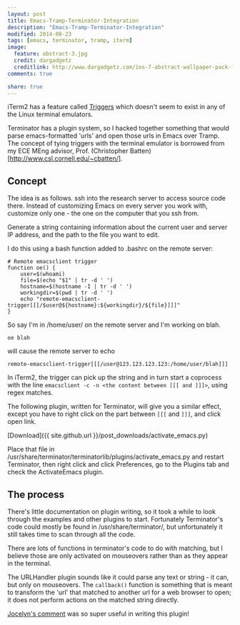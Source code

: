 ```yaml
---
layout: post
title: Emacs-Tramp-Terminator-Integration
description: "Emacs-Tramp-Terminator-Integration"
modified: 2014-08-23
tags: [emacs, terminator, tramp, iterm]
image:
  feature: abstract-3.jpg
  credit: dargadgetz
  creditlink: http://www.dargadgetz.com/ios-7-abstract-wallpaper-pack-for-iphone-5-and-ipod-touch-retina/
comments: true

share: true
---
```


iTerm2 has a feature called [Triggers](http://iterm2.com/triggers.html) which doesn't seem to exist in any of the Linux terminal emulators.

Terminator has a plugin system, so I hacked together something that would parse emacs-formatted 'urls' and open those urls in Emacs over Tramp. The concept of tying triggers with the terminal emulator is borrowed from my ECE MEng advisor, Prof. (Christopher Batten)[http://www.csl.cornell.edu/~cbatten/].

## Concept

The idea is as follows. ssh into the research server to access source code there. Instead of customizing Emacs on every server you work with, customize only one - the one on the computer that you ssh from.

Generate a string containing information about the current user and server IP address, and the path to the file you want to edit.

I do this using a bash function added to .bashrc on the remote server:

    # Remote emacsclient trigger
    function oe() {
        user=$(whoami)
        file=$(echo "$1" | tr -d ' ')
        hostname=$(hostname -I | tr -d ' ')
        workingdir=$(pwd | tr -d ' ')
        echo "remote-emacsclient-trigger[[[/$user@${hostname}:${workingdir}/${file}]]]"
    }

So say I'm in /home/user/ on the remote server and I'm working on blah.

    oe blah

will cause the remote server to echo

    remote-emacsclient-trigger[[[/user@123.123.123.123:/home/user/blah]]]


In iTerm2, the trigger can pick up the string and in turn start a coprocess with the line `emacsclient -c -n <the content between [[[ and ]]]>`, using regex matches.

The following plugin, written for Terminator, will give you a similar effect, except you have to right click on the part between `[[[` and `]]]`, and click open link.

[Download]({{ site.github.url }}/post_downloads/activate_emacs.py)

Place that file in /usr/share/terminator/terminatorlib/plugins/activate_emacs.py and restart Terminator, then right click and click Preferences, go to the Plugins tab and check the ActivateEmacs plugin.

## The process

There's little documentation on plugin writing, so it took a while to look through the examples and other plugins to start. Fortunately Terminator's code could mostly be found in /usr/share/terminator/, but unfortunately it still takes time to scan through all the code.

There are lots of functions in terminator's code to do with matching, but I believe those are only activated on mouseovers rather than as they appear in the terminal.

The URLHandler plugin sounds like it could parse any text or string - it can, but only on mouseovers. The `callback()` function is something that is meant to transform the 'url' that matched to another url for a web browser to open; it does not perform actions on the matched string directly.

[Jocelyn's comment](http://www.tenshu.net/2010/04/writing-terminator-plugins.html?showComment=1350573521137#c3847139789739776267) was so super useful in writing this plugin!
